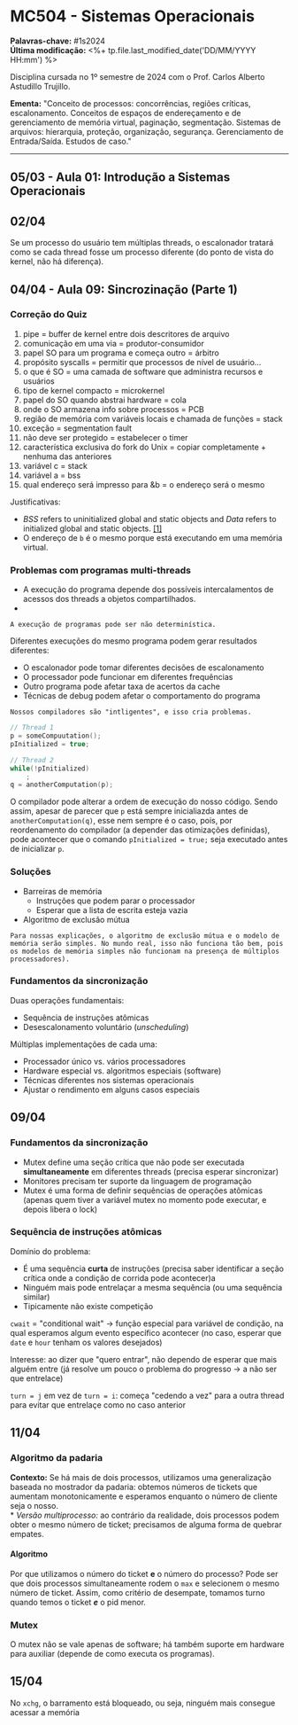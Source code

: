 # MC504 - Sistemas Operacionais

**Palavras-chave:** #1s2024  
**Última modificação:** <%+ tp.file.last_modified_date('DD/MM/YYYY HH:mm') %>  

Disciplina cursada no 1º semestre de 2024 com o Prof. Carlos Alberto Astudillo Trujillo.

**Ementa:** "Conceito de processos: concorrências, regiões críticas, escalonamento. Conceitos de espaços de endereçamento e de gerenciamento de memória virtual, paginação, segmentação. Sistemas de arquivos: hierarquia, proteção, organização, segurança. Gerenciamento de Entrada/Saída. Estudos de caso."

---

## 05/03 - Aula 01: Introdução a Sistemas Operacionais

## 02/04

Se um processo do usuário tem múltiplas threads, o escalonador tratará como se cada thread fosse um processo diferente (do ponto de vista do kernel, não há diferença).

## 04/04 - Aula 09: Sincrozinação (Parte 1)

### Correção do Quiz

1. pipe = buffer de kernel entre dois descritores de arquivo
2. comunicação em uma via = produtor-consumidor
3. papel SO para um programa e começa outro = árbitro
4. propósito syscalls = permitir que processos de nível de usuário...
5. o que é SO = uma camada de software que administra recursos e usuários
6.  tipo de kernel compacto = microkernel
7. papel do SO quando abstrai hardware = cola
8. onde o SO armazena info sobre processos = PCB
9. região de memória com variáveis locais e chamada de funções = stack
10. exceção = segmentation fault
11. não deve ser protegido = estabelecer o timer
12. característica exclusiva do fork do Unix = copiar completamente + nenhuma das anteriores
13. variável c = stack
14. variável a = bss
15. qual endereço será impresso para &b = o endereço será o mesmo

Justificativas:
- _BSS_ refers to uninitialized global and static objects and _Data_ refers to initialized global and static objects. [\[1\]](https://cosmic-software.com/faq/faq17.php)
- O endereço de `b` é o mesmo porque está executando em uma memória virtual.

###  Problemas com programas multi-threads

- A execução do programa depende dos possíveis intercalamentos de acessos dos threads a objetos compartilhados.
- 

```ad-note
A execução de programas pode ser não determinística.
```

Diferentes execuções do mesmo programa podem gerar resultados diferentes:

- O escalonador pode tomar diferentes decisões de escalonamento
- O processador pode funcionar em diferentes frequências
- Outro programa pode afetar taxa de acertos da cache
- Técnicas de debug podem afetar o comportamento do programa

```ad-note
Nossos compiladores são "intligentes", e isso cria problemas.
```

```c
// Thread 1
p = someCompuutation();
pInitialized = true;

// Thread 2
while(!pInitialized)
    ;
q = anotherComputation(p);
```

O compilador pode alterar a ordem de execução do nosso código. Sendo assim, apesar de parecer que `p` está sempre inicialiazda antes de `anotherComputation(q)`, esse nem sempre é o caso, pois, por reordenamento do compilador (a depender das otimizações definidas), pode acontecer que o comando `pInitialized = true;` seja executado antes de inicializar `p`.

### Soluções

- Barreiras de memória
    - Instruções que podem parar o processador
    - Esperar que a lista de escrita esteja vazia
- Algoritmo de exclusão mútua

```ad-warning
Para nossas explicações, o algoritmo de exclusão mútua e o modelo de memória serão simples. No mundo real, isso não funciona tão bem, pois os modelos de memória simples não funcionam na presença de múltiplos processadores).
```

### Fundamentos da sincronização

Duas operações fundamentais:

- Sequência de instruções atômicas
- Desescalonamento voluntário (*unscheduling*)

Múltiplas implementações de cada uma:

- Processador único vs. vários processadores
- Hardware especial vs. algoritmos especiais (software)
- Técnicas diferentes nos sistemas operacionais
- Ajustar o rendimento em alguns casos especiais

## 09/04

### Fundamentos da sincronização

- Mutex define uma seção crítica que não pode ser executada **simultaneamente** em diferentes threads (precisa esperar sincronizar)
- Monitores precisam ter suporte da linguagem de programação
- Mutex é uma forma de definir sequências de operações atômicas (apenas quem tiver a variável mutex no momento pode executar, e depois libera o lock)

### Sequência de instruções atômicas

Domínio do problema:

- É uma sequência **curta** de instruções (precisa saber identificar a seção crítica onde a condição de corrida pode acontecer)a
- Ninguém mais pode entrelaçar a mesma sequência (ou uma sequência similar)
- Tipicamente não existe competição

`cwait` = "conditional wait" -> função especial para variável de condição, na qual esperamos algum evento específico acontecer (no caso, esperar que `date` e `hour` tenham os valores desejados)

Interesse: ao dizer que "quero entrar", não dependo de esperar que mais alguém entre (já resolve um pouco o problema do progresso -> a não ser que entrelace)

`turn = j` em vez de `turn = i`: começa "cedendo a vez" para a outra thread para evitar que entrelaçe como no caso anterior

## 11/04

### Algoritmo da padaria

**Contexto:** Se há mais de dois processos, utilizamos uma generalização baseada no mostrador da padaria: obtemos números de tickets que aumentam monotonicamente e esperamos enquanto o número de cliente seja o nosso.  
\* *Versão multiprocesso:* ao contrário da realidade, dois processos podem obter o mesmo número de ticket; precisamos de alguma forma de quebrar empates.

#### Algoritmo

Por que utilizamos o número do ticket **e** o número do processo? Pode ser que dois processos simultaneamente rodem o `max` e selecionem o mesmo número de ticket. Assim, como critério de desempate, tomamos turno quando temos o ticket ___e___ o pid menor.

### Mutex

O mutex não se vale apenas de software; há também suporte em hardware para auxiliar (depende de como executa os programas).

## 15/04

No `xchg`, o barramento está bloqueado, ou seja, ninguém mais consegue acessar a memória
